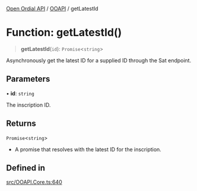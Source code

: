 [Open Ordial API](../../README.md) / [OOAPI](../README.md) / getLatestId

# Function: getLatestId()

> **getLatestId**(`id`): `Promise`\<`string`\>

Asynchronously get the latest ID for a supplied ID through the Sat endpoint.

## Parameters

• **id**: `string`

The inscription ID.

## Returns

`Promise`\<`string`\>

- A promise that resolves with the latest ID for the inscription.

## Defined in

[src/OOAPI.Core.ts:640](https://github.com/open-ordinal/open-ordinal-api/blob/88ef2e4467b13c07bb5a3ef3483343248c1aa38d/src/OOAPI.Core.ts#L640)
